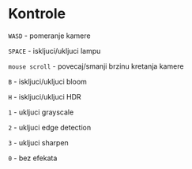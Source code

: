 # Kontrole

`WASD` - pomeranje kamere

`SPACE` - iskljuci/ukljuci lampu

`mouse scroll` - povecaj/smanji brzinu kretanja kamere

`B` - iskljuci/ukljuci bloom

`H` - iskljuci/ukljuci HDR

`1` - ukljuci grayscale

`2` - ukljuci edge detection

`3` - ukljuci sharpen

`0` - bez efekata